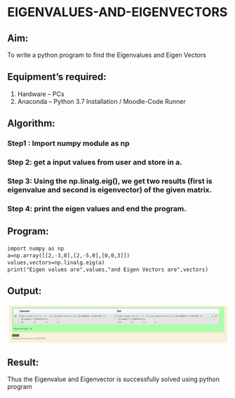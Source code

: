 # EIGENVALUES-AND-EIGENVECTORS
## Aim:
To write a python program to find the Eigenvalues and Eigen Vectors
## Equipment’s required:
1. 	Hardware – PCs
2. 	Anaconda – Python 3.7 Installation / Moodle-Code Runner
## Algorithm:
### Step1 : Import numpy module as np
### Step 2: get a input values from user and store in a.
### Step 3: Using the np.linalg.eig(),  we get two results (first is eigenvalue and second is eigenvector) of the given matrix.
### Step 4: print the eigen values and end the program.

## Program:
```
import numpy as np
a=np.array([[2,-3,0],[2,-5,0],[0,0,3]])
values,vectors=np.linalg.eig(a)
print("Eigen values are",values,"and Eigen Vectors are",vectors)
```

## Output:
![gitlogo](4.png)
## Result:
Thus the Eigenvalue and Eigenvector is successfully solved using python program
